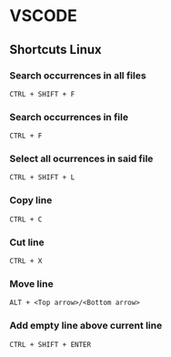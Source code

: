 # VSCODE

## Shortcuts Linux
### Search occurrences in all files
    CTRL + SHIFT + F
### Search occurrences in file
    CTRL + F
### Select all ocurrences in said file
    CTRL + SHIFT + L
### Copy line
    CTRL + C
### Cut line
    CTRL + X
### Move line
    ALT + <Top arrow>/<Bottom arrow>
### Add empty line above current line
    CTRL + SHIFT + ENTER
